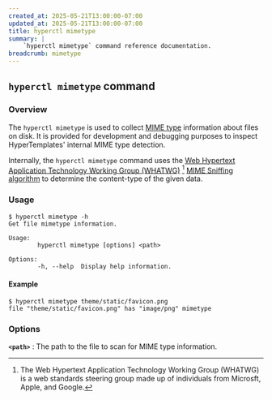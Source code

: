 ```yaml
---
created_at: 2025-05-21T13:00:00-07:00
updated_at: 2025-05-21T13:00:00-07:00
title: hyperctl mimetype
summary: |
    `hyperctl mimetype` command reference documentation.
breadcrumb: mimetype
---
```


## `hyperctl mimetype` command

<auto-toc selectors="h3,h4,h5,h6,dl dt"></auto-toc>

### Overview 

The `hyperctl mimetype` is used to collect [MIME type] information about files on disk.
It is provided for development and debugging purposes to inspect HyperTemplates' internal MIME type detection.

Internally, the `hyperctl mimetype` command uses the [Web Hypertext Application Technology Working Group (WHATWG)] [^1] [MIME Sniffing algorithm] to determine the content-type of the given data.

### Usage

```plaintext
$ hyperctl mimetype -h
Get file mimetype information.

Usage:
        hyperctl mimetype [options] <path>

Options:
        -h, --help  Display help information.
```

#### Example

```plaintext
$ hyperctl mimetype theme/static/favicon.png
file "theme/static/favicon.png" has "image/png" mimetype
```

### Options

**`<path>`**
: The path to the file to scan for MIME type information.

<!-- Footnotes -->
[^1]: The Web Hypertext Application Technology Working Group (WHATWG) is a web standards steering group made up of individuals from Microsft, Apple, and Google.

<!-- Links -->
[MIME type]: https://developer.mozilla.org/en-US/docs/Web/HTTP/Guides/MIME_types
[MIME types]: https://developer.mozilla.org/en-US/docs/Web/HTTP/Guides/MIME_types
[Web Hypertext Application Technology Working Group (WHATWG)]: https://whatwg.org/
[MIME Sniffing algorithm]: https://mimesniff.spec.whatwg.org/


